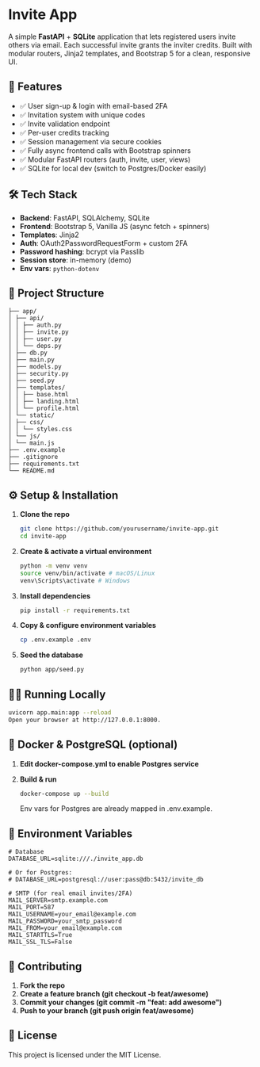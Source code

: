 # Invite App

A simple **FastAPI** + **SQLite** application that lets registered users invite others via email. Each successful invite grants the inviter credits. Built with modular routers, Jinja2 templates, and Bootstrap 5 for a clean, responsive UI.

## 🚀 Features

- ✅ User sign-up & login with email-based 2FA
- ✅ Invitation system with unique codes
- ✅ Invite validation endpoint
- ✅ Per-user credits tracking
- ✅ Session management via secure cookies
- ✅ Fully async frontend calls with Bootstrap spinners
- ✅ Modular FastAPI routers (auth, invite, user, views)
- ✅ SQLite for local dev (switch to Postgres/Docker easily)

## 🛠️ Tech Stack

- **Backend**: FastAPI, SQLAlchemy, SQLite
- **Frontend**: Bootstrap 5, Vanilla JS (async fetch + spinners)
- **Templates**: Jinja2
- **Auth**: OAuth2PasswordRequestForm + custom 2FA
- **Password hashing**: bcrypt via Passlib
- **Session store**: in-memory (demo)
- **Env vars**: `python-dotenv`

## 📂 Project Structure

    ├── app/
    │ ├── api/
    │ │ ├── auth.py
    │ │ ├── invite.py
    │ │ ├── user.py
    │ │ └── deps.py
    │ ├── db.py
    │ ├── main.py
    │ ├── models.py
    │ ├── security.py
    │ ├── seed.py
    │ ├── templates/
    │ │ ├── base.html
    │ │ ├── landing.html
    │ │ └── profile.html
    │ └── static/
    │ ├── css/
    │ │ └── styles.css
    │ └── js/
    │ └── main.js
    ├── .env.example
    ├── .gitignore
    ├── requirements.txt
    └── README.md

## ⚙️ Setup & Installation

1. **Clone the repo**

   ```bash
   git clone https://github.com/yourusername/invite-app.git
   cd invite-app
   ```

2. **Create & activate a virtual environment**

   ```bash
   python -m venv venv
   source venv/bin/activate # macOS/Linux
   venv\Scripts\activate # Windows
   ```

3. **Install dependencies**

   ```bash
   pip install -r requirements.txt
   ```

4. **Copy & configure environment variables**

   ```bash
   cp .env.example .env
   ```

5. **Seed the database**

   ```bash
   python app/seed.py
   ```

## 🏃‍♂️ Running Locally

```bash
uvicorn app.main:app --reload
Open your browser at http://127.0.0.1:8000.
```

## 🐳 Docker & PostgreSQL (optional)

1. **Edit docker-compose.yml to enable Postgres service**

2. **Build & run**

   ```bash
   docker-compose up --build
   ```

   Env vars for Postgres are already mapped in .env.example.

## 🔐 Environment Variables

```dotenv
# Database
DATABASE_URL=sqlite:///./invite_app.db

# Or for Postgres:
# DATABASE_URL=postgresql://user:pass@db:5432/invite_db

# SMTP (for real email invites/2FA)
MAIL_SERVER=smtp.example.com
MAIL_PORT=587
MAIL_USERNAME=your_email@example.com
MAIL_PASSWORD=your_smtp_password
MAIL_FROM=your_email@example.com
MAIL_STARTTLS=True
MAIL_SSL_TLS=False
```

## 🤝 Contributing

1. **Fork the repo**
2. **Create a feature branch (git checkout -b feat/awesome)**
3. **Commit your changes (git commit -m "feat: add awesome")**
4. **Push to your branch (git push origin feat/awesome)**

## 📄 License

This project is licensed under the MIT License.
